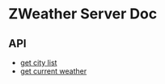 # ZWeather Server Doc


## API

* [get city list](api/get_city_list.md)
* [get current weather](api/get_current_weather.md)
